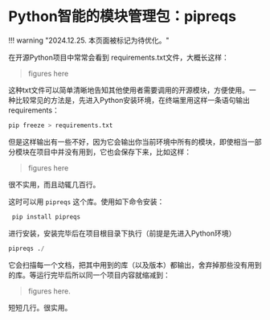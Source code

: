 # Python智能的模块管理包：pipreqs

!!! warning "2024.12.25. 本页面被标记为待优化。"

在开源Python项目中常常会看到 requirements.txt文件，大概长这样：


> figures here 

<!-- <figure markdown>
  ![Image title](../../Study/picx/PIPREQS/pipreqs1.png){ width="400" }
  <figcaption>示意图</figcaption>
</figure> -->

这种txt文件可以简单清晰地告知其他使用者需要调用的开源模块，方便使用。一种比较常见的方法是，先进入Python安装环境，在终端里用这样一条语句输出requirements：

``` Python
pip freeze > requirements.txt
```

但是这样输出有一些不好，因为它会输出你当前环境中所有的模块，即使相当一部分模块在项目中并没有用到，它也会保存下来，比如这样：


<!-- <figure markdown>
  ![Image title](../../Study/picx/PIPREQS/pipreqs2.png){ width="400" }
  <figcaption>示意图</figcaption>
</figure> -->

> figures here 


很不实用，而且动辄几百行。

这时可以用 `pipreqs` 这个库。使用如下命令安装：


``` Python 
 pip install pipreqs
```
进行安装，安装完毕后在项目根目录下执行（前提是先进入Python环境）
``` Python
pipreqs ./ 
```

它会扫描每一个文档，把其中用到的库（以及版本）都输出，舍弃掉那些没有用到的库。等运行完毕后所以同一个项目内容就缩减到：


<!-- <figure markdown>
  ![Image title](../../Study/picx/PIPREQS/pipreqs3.png){ width="400" }
  <figcaption>示意图</figcaption>
</figure> -->

> figures here.

短短几行。很实用。

